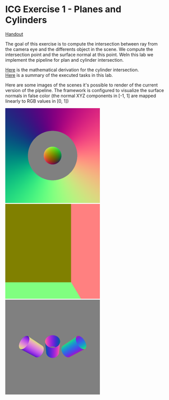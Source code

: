 # ICG Exercise 1 - Planes and Cylinders

[Handout](https://htmlpreview.github.io/?https://github.com/jonasblanc/ComputerGraphicProject/blob/master/icg_exercise_1/exercise1.html)

The goal of this exercise is to compute the intersection between ray from the camera eye and the differents object in the scene. We compute the intersection point and the surface normal at this point. WeIn this lab we implement the pipeline for plan and cylinder intersection.

[Here](./report/Theory.pdf) is the mathematical derivation for the cylinder intersection.  
[Here](./report/README.md) is a summary of the executed tasks in this lab.

Here are some images of the scenes it's possible to render of the current version of the pipeline. The framework is configured to visualize the surface normals in false color (the normal XYZ components in [-1, 1] are mapped linearly to RGB values in [0, 1])

<img src="report/barrel.png" width="300"> <img src="report/corner.png" width="300"> <img src="report/cylinders.png" width="300">
